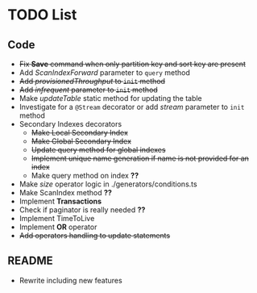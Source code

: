 # TODO List
## Code
* ~~Fix **Save** command when only partition key and sort key are present~~
* Add *ScanIndexForward* parameter to `query` method
* ~~Add *provisionedThroughput* to `init` method~~
* ~~Add *infrequent* parameter to `init` method~~
* Make *updateTable* static method for updating the table
* Investigate for a `@Stream` decorator or add *stream* parameter to `init` method
* Secondary Indexes decorators
  * ~~Make Local Secondary Index~~
  * ~~Make Global Secondary Index~~
  * ~~Update query method for global indexes~~
  * ~~Implement unique name generation if name is not provided for an index~~
  * Make query method on index **??**
* Make *size* operator logic in ./generators/conditions.ts
* Make ScanIndex method **??**
* Implement **Transactions**
* Check if paginator is really needed **??**
* Implement TimeToLive
* Implement **OR** operator
* ~~Add operators handling to update statements~~
## README
* Rewrite including new features